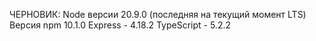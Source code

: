 ЧЕРНОВИК:
Node версии 20.9.0 (последняя на текущий момент LTS)
Версия npm 10.1.0
Express - 4.18.2
TypeScript - 5.2.2